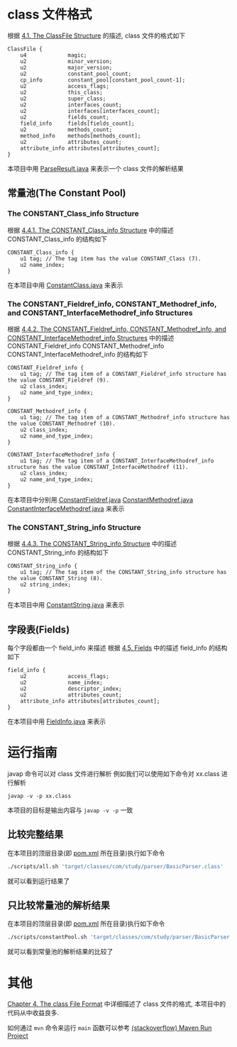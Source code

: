 # class 文件格式
根据 [4.1. The ClassFile Structure](https://docs.oracle.com/javase/specs/jvms/se7/html/jvms-4.html#jvms-4.1) 的描述, 
class 文件的格式如下

```
ClassFile {
    u4             magic;
    u2             minor_version;
    u2             major_version;
    u2             constant_pool_count;
    cp_info        constant_pool[constant_pool_count-1];
    u2             access_flags;
    u2             this_class;
    u2             super_class;
    u2             interfaces_count;
    u2             interfaces[interfaces_count];
    u2             fields_count;
    field_info     fields[fields_count];
    u2             methods_count;
    method_info    methods[methods_count];
    u2             attributes_count;
    attribute_info attributes[attributes_count];
}
```
本项目中用 [ParseResult.java](src/main/java/com/study/parser/ParseResult.java) 来表示一个 class 文件的解析结果

## 常量池(The Constant Pool)
### The CONSTANT_Class_info Structure
根据 [4.4.1. The CONSTANT_Class_info Structure](https://docs.oracle.com/javase/specs/jvms/se7/html/jvms-4.html#jvms-4.4.1) 中的描述
CONSTANT_Class_info 的结构如下
```
CONSTANT_Class_info {
    u1 tag; // The tag item has the value CONSTANT_Class (7).
    u2 name_index;
}
```
在本项目中用 [ConstantClass.java](src/main/java/com/study/type/constant/ConstantClass.java) 来表示

### The CONSTANT_Fieldref_info, CONSTANT_Methodref_info, and CONSTANT_InterfaceMethodref_info Structures
根据 [4.4.2. The CONSTANT_Fieldref_info, CONSTANT_Methodref_info, and CONSTANT_InterfaceMethodref_info Structures](https://docs.oracle.com/javase/specs/jvms/se7/html/jvms-4.html#jvms-4.4.2) 中的描述
CONSTANT_Fieldref_info CONSTANT_Methodref_info CONSTANT_InterfaceMethodref_info 的结构如下
```
CONSTANT_Fieldref_info {
    u1 tag; // The tag item of a CONSTANT_Fieldref_info structure has the value CONSTANT_Fieldref (9).
    u2 class_index;
    u2 name_and_type_index;
}

CONSTANT_Methodref_info {
    u1 tag; // The tag item of a CONSTANT_Methodref_info structure has the value CONSTANT_Methodref (10).
    u2 class_index;
    u2 name_and_type_index;
}

CONSTANT_InterfaceMethodref_info {
    u1 tag; // The tag item of a CONSTANT_InterfaceMethodref_info structure has the value CONSTANT_InterfaceMethodref (11).
    u2 class_index;
    u2 name_and_type_index;
}
```
在本项目中分别用 
[ConstantFieldref.java](src/main/java/com/study/type/constant/ConstantFieldref.java)
[ConstantMethodref.java](src/main/java/com/study/type/constant/ConstantMethodref.java)
[ConstantInterfaceMethodref.java](src/main/java/com/study/type/constant/ConstantInterfaceMethodref.java)
来表示

### The CONSTANT_String_info Structure
根据 [4.4.3. The CONSTANT_String_info Structure](https://docs.oracle.com/javase/specs/jvms/se7/html/jvms-4.html#jvms-4.4.3) 中的描述
CONSTANT_String_info 的结构如下
```
CONSTANT_String_info {
    u1 tag; // The tag item of the CONSTANT_String_info structure has the value CONSTANT_String (8).
    u2 string_index;
}
```
在本项目中用 [ConstantString.java](src/main/java/com/study/type/constant/ConstantString.java) 来表示

## 字段表(Fields)
每个字段都由一个 field_info 来描述
根据 [4.5. Fields](https://docs.oracle.com/javase/specs/jvms/se7/html/jvms-4.html#jvms-4.5) 中的描述
field_info 的结构如下
```
field_info {
    u2             access_flags;
    u2             name_index;
    u2             descriptor_index;
    u2             attributes_count;
    attribute_info attributes[attributes_count];
}
```
在本项目中用 [FieldInfo.java](src/main/java/com/study/type/info/FieldInfo.java) 来表示

# 运行指南
javap 命令可以对 class 文件进行解析
例如我们可以使用如下命令对 xx.class 进行解析
```
javap -v -p xx.class
```
本项目的目标是输出内容与 `javap -v -p` 一致

## 比较完整结果
在本项目的顶层目录(即 [pom.xml](pom.xml) 所在目录)执行如下命令
```bash
./scripts/all.sh 'target/classes/com/study/parser/BasicParser.class'
```
就可以看到运行结果了

## 只比较常量池的解析结果
在本项目的顶层目录(即 [pom.xml](pom.xml) 所在目录)执行如下命令
```bash
./scripts/constantPool.sh 'target/classes/com/study/parser/BasicParser.class'   
```
就可以看到常量池的解析结果的比较了

# 其他
[Chapter 4. The class File Format](https://docs.oracle.com/javase/specs/jvms/se7/html/jvms-4.html) 中详细描述了 class 文件的格式, 本项目中的代码从中收益良多.

如何通过 `mvn` 命令来运行 `main` 函数可以参考 [(stackoverflow) Maven Run Project](https://stackoverflow.com/questions/1089285/maven-run-project)